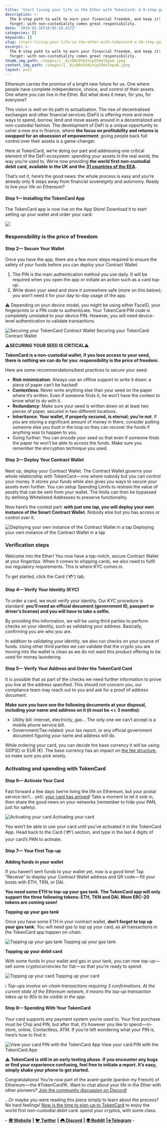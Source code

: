 ```yaml
---
title: 'Start living your life in the Ether with TokenCard: A 8-step guide'
description: >-
  The 8-step path to walk to earn your financial freedom, and keep it! Never
  forget: with non-custodiality comes great responsibility.
date: '2019-05-16T10:05:18.417Z'
categories: []
keywords: []
slug: /start-living-your-life-in-the-ether-with-tokencard-a-10-step-guide
excerpt: >-
  The 8-step path to walk to earn your financial freedom, and keep it! Never
  forget: with non-custodiality comes great responsibility.
thumb_img_path: /images/1__AjzBAcDVAihipS5HalbpaA.jpeg
content_img_path: /images/1__AjzBAcDVAihipS5HalbpaA.jpeg
layout: post
---
```



Ethereum carries the promise of a bright new future for us. One where people have complete independence, choice, and control of their assets. One where you can live in the Ether. But what does it mean, for you, for everyone?

This vision is well on its path to actualisation. The rise of decentralised exchanges and other financial services (DeFi) is offering more and more ways to spend, borrow, lend and move assets around in a decentralized and non-custodial fashion. The development of DeFi is a unique opportunity to usher a new era in finance, where **the focus on profitability and returns is swapped for an obsession of empowerment**: giving people back full control over their assets is a game-changer.

Here at TokenCard, we’re doing our part and addressing one critical element of the DeFi ecosystem: spending your assets in the real world, the way you’re used to. We’re now providing **the world first non-custodial debit card, available in the UK and the** [**31 countries of the EEA**](https://en.wikipedia.org/wiki/European_Economic_Area)**.**

That’s not it, here’s the good news: the whole process is easy and you’re already only 8 steps away from financial sovereignty and autonomy. Ready to live your life on Ethereum?

#### Step 1— Installing the TokenCard App

The TokenCard app is now live on the App Store! Download it to start setting up your wallet and order your card:

[![](https://cdn-images-1.medium.com/max/800/1*9PKJNpVxWiLTkyW8cjBh8Q.png)](https://apps.apple.com/app/tokencard/id1389841315)

### Responsibility is the price of freedom

#### Step 2— Secure Your Wallet

Once you have the app, there are a few more steps required to ensure the safety of your funds before you can deploy your Contract Wallet.

1.  The PIN is the main authentication method you use daily. It will be required when you open the app or initiate an action such as a card top-up.
2.  Write down your seed and store it somewhere safe (more on this below); you won’t need it for your day-to-day usage of the app.

⚠️ Depending on your device model, you might be using either FaceID, your fingerprints or a PIN code to authenticate. Your TokenCard PIN code is completely unrelated to your device PIN. However, you will need device-level authentication to validate transactions.

![Securing your TokenCard Contract Wallet](/images/1__VF45JEidEU0__P6QoNfDdsw.gif)
Securing your TokenCard Contract Wallet

⚠️**SECURING YOUR SEED IS CRITICAL**⚠️

**TokenCard is a non-custodial wallet, if you lose access to your seed, there is nothing we can do for you: responsibility is the price of freedom.**

Here are some recommendations/best practices to secure your seed:

*   **Risk minimization**: Always use an offline support to write it down: a piece of paper can’t be hacked!
*   **Contextless**: Never write anything else than your seed on the paper where it’s written. Even if someone finds it, he won’t have the context to know what to do with it.
*   **Redundancy**: Make sure your seed is written down on at least two pieces of paper, secured in two different locations.
*   **Inheritance**: **Your wallet, if properly secured, is eternal; you’re not**. If you are storing a significant amount of money in there, consider putting someone else you trust in the loop so they can recover the funds if anything was to happen to you.
*   Going further: You can encode your seed so that even if someone finds the paper he won’t be able to access the funds. Make sure you remember the encryption technique you used.

#### Step 3— Deploy Your Contract Wallet

Next up, deploy your Contract Wallet. The Contract Wallet governs your whole relationship with TokenCard — one where nobody but you can control your money. It stores your funds while also gives you ways to secure your assets even further. You can setup Spending Limits to restrain the value of assets that can be sent from your wallet. The limits can then be bypassed by defining Whitelisted Addresses to preserve functionality.

Now here’s the coolest part: **with just one tap, you will deploy your own instance of the Smart Contract Wallet.** Nobody else but you has access or control over it.

![Deploying your own instance of the Contract Wallet in a tap](/images/1__ZRvdZFVobMr0vi051B3vCg.gif)
Deploying your own instance of the Contract Wallet in a tap

### Verification steps

Welcome into the Ether! You now have a top-notch, secure Contract Wallet at your fingertips. When it comes to shipping cards, we also need to fulfil our regulatory requirements. This is where KYC comes in.

To get started, click the Card (‘💳’) tab.

#### Step 4— Verify Your Identity (KYC)

To order a card, we must verify your identity. Our KYC procedure is standard: **you’ll need an official document (government ID, passport or driver’s license) and you will have to take a selfie.**

By providing this information, we will be using third parties to perform checks on your identity, such as validating your address. Basically, confirming you are who you are.

In addition to validating your identity, we also run checks on your source of funds. Using other third parties we can validate that the crypto you are moving into the wallet is clean as we do not want this product offering to be used for money laundering.

#### Step 5— Verify Your Address and Order the TokenCard Card

It is possible that as part of the checks we need further information to prove you live at the address specified. This should not concern you, our compliance team may reach out to you and ask for a proof of address document.

**Make sure you have one the following documents at your disposal, including your name and address on it (it must be <= 3 months)**:

*   Utility bill: internet, electricity, gas… The only one we can’t accept is a mobile phone service bill.
*   Government/Tax-related: your tax report, or any official government document figuring your name and address will do.

While ordering your card, you can decide the base currency it will be using: GDP(£) or EUR (€). The base currency has an impact on [the fee structure](https://support.tokencard.io/hc/en-us/articles/360001403598), so make sure you pick wisely.

### Activating and spending with TokenCard

#### Step 6— Activate Your Card

Fast forward a few days (we’re living the life on Ethereum, but your postal service isn’t… yet): [your card has arrived](https://twitter.com/BBerdah/status/1124647104566169600)! Take a moment to let it sink in, then share the good news on your networks (remember to hide your PAN, just for safety).

![Activating your card](/images/1__RIHYGPt9ifLzQWLXmEuOmg.png)
Activating your card

You won’t be able to use your card until you’ve activated it in the TokenCard App. Head back to the Card (‘💳’) section, and type in the last 4 digits of your card’s PAN to activate.

#### Step 7— Your First Top-up

**Adding funds in your wallet**

If you haven’t sent funds to your wallet yet, now is a good time! Tap “Receive” to display your Contract Wallet address and QR code — fill your boots with ETH, TKN, or DAI.

**You need some ETH to top-up your gas tank. The TokenCard app will only support the three following tokens: ETH, TKN and DAI. More ERC-20 tokens are coming soon!**

**Topping up your gas tank**

Once you have some ETH in your contract wallet, **don’t forget to top up your gas tank.** You will need gas to top up your card, as all transactions in the TokenCard app happen on-chain.

![Topping up your gas tank](/images/1__MQZ4__giX__qoRjS7A2JUnuw.gif)
Topping up your gas tank

**Topping up your debit card**

With some funds in your wallet and gas in your tank, you can now top-up — sell some cryptocurrencies for fiat — so that you’re ready to spend:

![Topping up your card](/images/1__oTR2CntSmUtpVLOGdfctyQ.gif)
Topping up your card

_ℹ️ Top-ups involve on-chain transactions requiring 3 confirmations. At the current state of the Ethereum network, it means the top-up transaction takes up to 90s to be visible in the app._

#### Step 8— Spending With Your TokenCard

Your card supports any payment system you’re used to. Your first purchase must be Chip and PIN, but after that, it’s however you like to spend — in-store, online, Contactless, ATM. If you’re left wondering what your PIN is, here’s how to find it:

![View your card PIN with the TokenCard App](/images/1__qUh8L5X__0ZA__eK0HyDPyRA.png)
View your card PIN with the TokenCard App

⚠️ **TokenCard is still in an early testing phase. If you encounter any bugs or find your experience confusing, feel free to initiate a report. It’s easy, simply shake your phone to get started.**

Congratulations! You’re now part of the avant-garde (pardon my French) of Ethereum — the #TokenCard1K. Want to chat about your life in the Ether with other pioneers? [Join the community discussion on Discord!](https://discord.gg/YrrFpFd)

…Or maybe you were reading this piece simply to learn about the process? No hard feelings! [Now is the time to sign-up to TokenCard](https://tokencard.io/alpha/) to enjoy the world first non-custodial debit card: spend your cryptos, with some class.

**\-** [**🕸 Website**](https://monolith.xyz/) **|** [**🐦 Twitter**](https://twitter.com/monolith_web3) **|** [**🎮 Discord**](https://discord.gg/GN6gGEP) **|** [**👽 Reddit**](https://www.reddit.com/r/Monolith_Web3/) **|**[**✈️Telegram**](https://t.me/Monolith_Web3) **-**